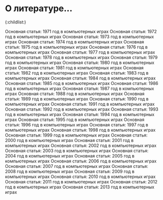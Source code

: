 # О литературе...

(:childlist:)

Основная статья: 1971 год в компьютерных играх
Основная статья: 1972 год в компьютерных играх
Основная статья: 1973 год в компьютерных играх
Основная статья: 1974 год в компьютерных играх
Основная статья: 1975 год в компьютерных играх
Основная статья: 1976 год в компьютерных играх
Основная статья: 1977 год в компьютерных играх
Основная статья: 1978 год в компьютерных играх
Основная статья: 1979 год в компьютерных играх
Основная статья: 1980 год в компьютерных играх
Основная статья: 1981 год в компьютерных играх
Основная статья: 1982 год в компьютерных играх
Основная статья: 1983 год в компьютерных играх
Основная статья: 1984 год в компьютерных играх
Основная статья: 1985 год в компьютерных играх
Основная статья: 1986 год в компьютерных играх
Основная статья: 1987 год в компьютерных играх
Основная статья: 1988 год в компьютерных играх
Основная статья: 1989 год в компьютерных играх
Основная статья: 1990 год в компьютерных играх
Основная статья: 1991 год в компьютерных играх
Основная статья: 1992 год в компьютерных играх
Основная статья: 1993 год в компьютерных играх
Основная статья: 1994 год в компьютерных играх
Основная статья: 1995 год в компьютерных играх
Основная статья: 1996 год в компьютерных играх
Основная статья: 1997 год в компьютерных играх
Основная статья: 1998 год в компьютерных играх
Основная статья: 1999 год в компьютерных играх
Основная статья: 2000 год в компьютерных играх
Основная статья: 2001 год в компьютерных играх
Основная статья: 2002 год в компьютерных играх
Основная статья: 2003 год в компьютерных играх
Основная статья: 2004 год в компьютерных играх
Основная статья: 2005 год в компьютерных играх
Основная статья: 2006 год в компьютерных играх
Основная статья: 2007 год в компьютерных играх
Основная статья: 2008 год в компьютерных играх
Основная статья: 2009 год в компьютерных играх
Основная статья: 2010 год в компьютерных играх
Основная статья: 2011 год в компьютерных играх
Основная статья: 2012 год в компьютерных играх
Основная статья: 2013 год в компьютерных играх

